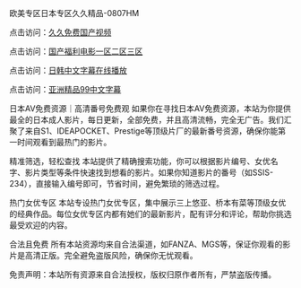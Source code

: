 欧美专区日本专区久久精品-0807HM

点击访问：<a href="https://heiliaowzu4ur.pages.dev">久久免费国产视频</a>

点击访问：<a href="https://heiliaoxwd5i8.pages.dev">国产福利电影一区二区三区</a>

点击访问：<a href="https://heiliaoe8ajia.pages.dev">日韩中文字幕在线播放</a>

点击访问：<a href="https://heiliaoxqkkct.pages.dev">亚洲精品99中文字幕</a>

日本AV免费资源｜高清番号免费观
如果你在寻找日本AV免费资源，本站为你提供最全的日本成人影片，每日更新，全部免费，并且高清流畅，完全无广告。我们汇聚了来自S1、IDEAPOCKET、Prestige等顶级片厂的最新番号资源，确保你能第一时间观看到最热门的影片。

精准筛选，轻松查找
本站提供了精确搜索功能，你可以根据影片编号、女优名字、影片类型等条件快速找到想看的影片。如果你知道影片的番号（如SSIS-234），直接输入编号即可，节省时间，避免繁琐的筛选过程。

热门女优专区
本站专设热门女优专区，集中展示三上悠亚、桥本有菜等顶级女优的经典作品。每位女优专区内都有她们的最新影片，配有评分和评论，帮助你挑选最受欢迎的内容。

合法且免费
所有本站资源均来自合法渠道，如FANZA、MGS等，保证你观看的影片是高清正版。完全避免盗版风险，确保你无忧观看。

免责声明：本站所有资源来自合法授权，版权归原作者所有，严禁盗版传播。



<span style="display:none;">[Canonical link](https://github.com/syx143/7444 ）</span>
